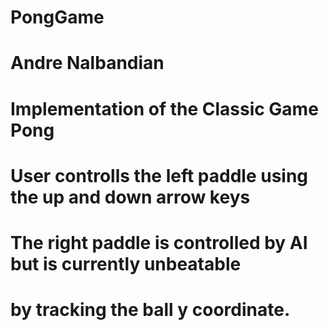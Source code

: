 # PongGame
# Andre Nalbandian
# 
# Implementation of the Classic Game Pong
# User controlls the left paddle using the up and down arrow keys
# The right paddle is controlled by AI but is currently unbeatable 
# by tracking the ball y coordinate.
#
